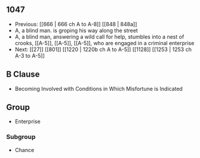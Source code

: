 ## 1047
- Previous: [[666 | 666 ch A to A-8]] [[848 | 848a]] 
- A, a blind man. is groping his way along the street
- A, a blind man, answering a wild call for help, stumbles into a nest of crooks, [[A-5]], [[A-5]], [[A-5]], who are engaged in a criminal enterprise
- Next: [[27]] [[801]] [[1220 | 1220b ch A to A-5]] [[1128]] [[1253 | 1253 ch A-3 to A-5]] 

## B Clause
- Becoming Involved with Conditions in Which Misfortune is Indicated

## Group
- Enterprise

### Subgroup
- Chance

